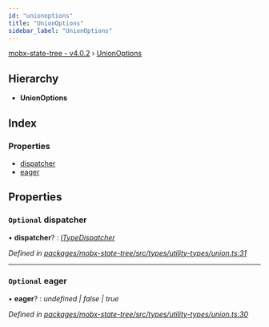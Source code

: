 ```yaml
---
id: "unionoptions"
title: "UnionOptions"
sidebar_label: "UnionOptions"
---
```


[mobx-state-tree - v4.0.2](../index.md) › [UnionOptions](unionoptions.md)

## Hierarchy

* **UnionOptions**

## Index

### Properties

* [dispatcher](unionoptions.md#optional-dispatcher)
* [eager](unionoptions.md#optional-eager)

## Properties

### `Optional` dispatcher

• **dispatcher**? : *[ITypeDispatcher](../index.md#itypedispatcher)*

*Defined in [packages/mobx-state-tree/src/types/utility-types/union.ts:31](https://github.com/mobxjs/mobx-state-tree/blob/15f0a9a8/packages/mobx-state-tree/src/types/utility-types/union.ts#L31)*

___

### `Optional` eager

• **eager**? : *undefined | false | true*

*Defined in [packages/mobx-state-tree/src/types/utility-types/union.ts:30](https://github.com/mobxjs/mobx-state-tree/blob/15f0a9a8/packages/mobx-state-tree/src/types/utility-types/union.ts#L30)*
